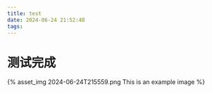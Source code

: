```yaml
---
title: test
date: 2024-06-24 21:52:48
tags:
---
```

# 测试完成
{% asset_img 2024-06-24T215559.png This is an example image %}
